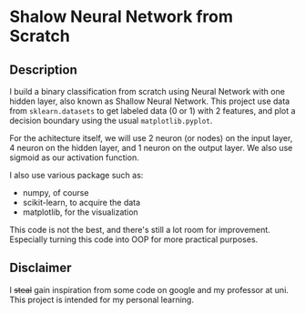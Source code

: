 # Shalow Neural Network from Scratch

## Description

I build a binary classification from scratch using Neural Network with one hidden layer, also known as Shallow Neural Network.
This project use data from `sklearn.datasets` to get labeled data (0 or 1) with 2 features, and plot a decision boundary using the usual `matplotlib.pyplot`.

For the achitecture itself, we will use 2 neuron (or nodes) on the input layer, 4 neuron on the hidden layer, and 1 neuron on the output layer. We also use sigmoid 
as our activation function.

I also use various package such as:

- numpy, of course
- scikit-learn, to acquire the data
- matplotlib, for the visualization

This code is not the best, and there's still a lot room for improvement. Especially turning this code into OOP for more practical purposes.

## Disclaimer
I ~~steal~~ gain inspiration from some code on google and my professor at uni. This project is intended for my personal learning.
